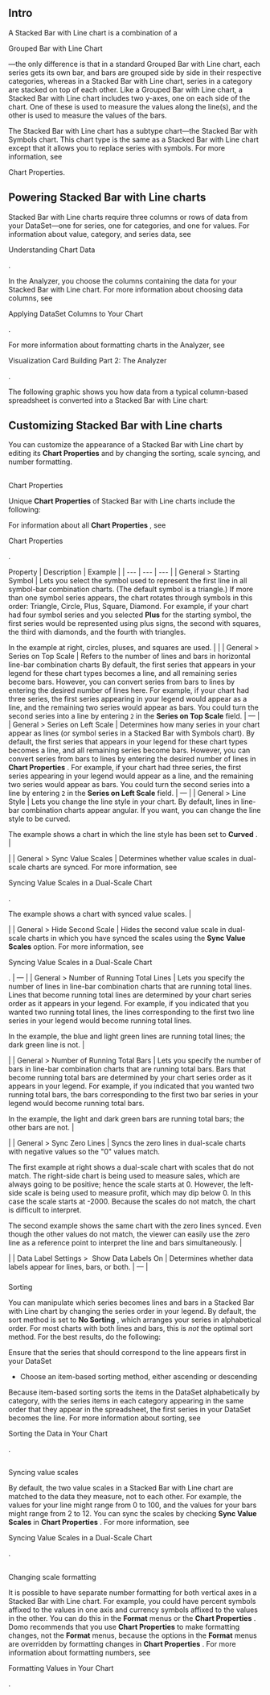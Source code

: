 

Intro
-------

A Stacked Bar with Line chart is a combination of a

Grouped Bar with Line Chart

—the only difference is that in a standard Grouped Bar with Line chart, each series gets its own bar, and bars are grouped side by side in their respective categories, whereas in a Stacked Bar with Line chart, series in a category are stacked on top of each other. Like a Grouped Bar with Line chart, a Stacked Bar with Line chart includes two y-axes, one on each side of the chart. One of these is used to measure the values along the line(s), and the other is used to measure the values of the bars.


 The Stacked Bar with Line chart has a subtype chart—the Stacked Bar with Symbols chart. This chart type is the same as a Stacked Bar with Line chart except that it allows you to replace series with symbols. For more information, see

Chart Properties.

Powering Stacked Bar with Line charts
---------------------------------------

Stacked Bar with Line charts require three columns or rows of data from your DataSet—one for series, one for categories, and one for values. For information about value, category, and series data, see

Understanding Chart Data

.


 In the Analyzer, you choose the columns containing the data for your Stacked Bar with Line chart. For more information about choosing data columns, see

Applying DataSet Columns to Your Chart

.


 For more information about formatting charts in the Analyzer, see

Visualization Card Building Part 2: The Analyzer

.


 The following graphic shows you how data from a typical column-based spreadsheet is converted into a Stacked Bar with Line chart:

Customizing Stacked Bar with Line charts
------------------------------------------

You can customize the appearance of a Stacked Bar with Line chart by editing its
 **Chart Properties**
 and by changing the sorting, scale syncing, and number formatting.

##
 Chart Properties

Unique
 **Chart Properties**
 of Stacked Bar with Line charts include the following:


 For information about all
 **Chart Properties**
 , see

Chart Properties

.


 Property
  |
 Description
  |
 Example
  |
| --- | --- | --- |
|
 General > Starting Symbol
  |
 Lets you select the symbol used to represent the first line in all symbol-bar combination charts. (The default symbol is a triangle.) If more than one symbol series appears, the chart rotates through symbols in this order: Triangle, Circle, Plus, Square, Diamond. For example, if your chart had four symbol series and you selected
 **Plus**
 for the starting symbol, the first series would be represented using plus signs, the second with squares, the third with diamonds, and the fourth with triangles.


 In the example at right, circles, pluses, and squares are used.
  |  |
|
 General > Series on Top Scale
  |
 Refers to the number of lines and bars in horizontal line-bar combination charts By default, the first series that appears in your legend for these chart types becomes a line, and all remaining series become bars. However, you can convert series from bars to lines by entering the desired number of lines here. For example, if your chart had three series, the first series appearing in your legend would appear as a line, and the remaining two series would appear as bars. You could turn the second series into a line by entering
 `2`
 in the
 **Series on Top Scale**
 field.
  |
 —
  |
|
 General > Series on Left Scale
  |
 Determines how many series in your chart appear as lines (or symbol series in a Stacked Bar with Symbols chart). By default, the first series that appears in your legend for these chart types becomes a line, and all remaining series become bars. However, you can convert series from bars to lines by entering the desired number of lines in
 **Chart Properties**
 . For example, if your chart had three series, the first series appearing in your legend would appear as a line, and the remaining two series would appear as bars. You could turn the second series into a line by entering
 `2`
 in the
 **Series on Left Scale**
 field.
  |
 —
  |
|
 General > Line Style
  |
 Lets you change the line style in your chart. By default, lines in line-bar combination charts appear angular. If you want, you can change the line style to be curved.


 The example shows a chart in which the line style has been set to
 **Curved**
 .
  |

|
|
 General > Sync Value Scales
  |
 Determines whether value scales in dual-scale charts are synced. For more information, see

Syncing Value Scales in a Dual-Scale Chart

.


 The example shows a chart with synced value scales.
  |

|
|
 General > Hide Second Scale
  |
 Hides the second value scale in dual-scale charts in which you have synced the scales using the
 **Sync Value Scales**
 option. For more information, see

Syncing Value Scales in a Dual-Scale Chart

.
  |
 —
  |
|
 General > Number of Running Total Lines
  |
 Lets you specify the number of lines in line-bar combination charts that are running total lines. Lines that become running total lines are determined by your chart series order as it appears in your legend. For example, if you indicated that you wanted two running total lines, the lines corresponding to the first two line series in your legend would become running total lines.


 In the example, the blue and light green lines are running total lines; the dark green line is not.
  |

|
|
 General > Number of Running Total Bars
  |
 Lets you specify the number of bars in line-bar combination charts that are running total bars. Bars that become running total bars are determined by your chart series order as it appears in your legend. For example, if you indicated that you wanted two running total bars, the bars corresponding to the first two bar series in your legend would become running total bars.


 In the example, the light and dark green bars are running total bars; the other bars are not.
  |

|
|
 General > Sync Zero Lines
  |
 Syncs the zero lines in dual-scale charts with negative values so the "0" values match.


 The first example at right shows a dual-scale chart with scales that do not match. The right-side chart is being used to measure sales, which are always going to be positive; hence the scale starts at 0. However, the left-side scale is being used to measure profit, which may dip below 0. In this case the scale starts at -2000. Because the scales do not match, the chart is difficult to interpret.


 The second example shows the same chart with the zero lines synced. Even though the other values do not match, the viewer can easily use the zero line as a reference point to interpret the line and bars simultaneously.
  |


 |
|
 Data Label Settings >  Show Data Labels On
  |
 Determines whether data labels appear for lines, bars, or both.
  |
 —
  |


###
 Sorting

You can manipulate which series becomes lines and bars in a Stacked Bar with Line chart by changing the series order in your legend. By default, the sort method is set to
 **No Sorting**
 , which arranges your series in alphabetical order. For most charts with both lines and bars, this is
 *not*
 the optimal sort method. For the best results, do the following:

 Ensure that the series that should correspond to the line appears first in your DataSet
* Choose an item-based sorting method, either ascending or descending

Because item-based sorting sorts the items in the DataSet alphabetically by category, with the series items in each category appearing in the same order that they appear in the spreadsheet, the first series in your DataSet becomes the line. For more information about sorting, see

Sorting the Data in Your Chart

.

##
 Syncing value scales

By default, the two value scales in a Stacked Bar with Line chart are matched to the data they measure, not to each other. For example, the values for your line might range from 0 to 100, and the values for your bars might range from 2 to 12. You can sync the scales by checking
 **Sync Value Scales**
 in
 **Chart Properties**
 . For more information, see

Syncing Value Scales in a Dual-Scale Chart

.

##
 Changing scale formatting

It is possible to have separate number formatting for both vertical axes in a Stacked Bar with Line chart. For example, you could have percent symbols affixed to the values in one axis and currency symbols affixed to the values in the other. You can do this in the
 **Format**
 menus or the
 **Chart Properties**
 . Domo recommends that you use
 **Chart Properties**
 to make formatting changes, not the
 **Format**
 menus, because the options in the
 **Format**
 menus are overridden by formatting changes in
 **Chart Properties**
 . For more information about formatting numbers, see

Formatting Values in Your Chart

.

